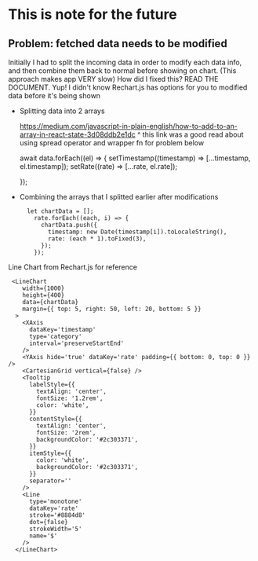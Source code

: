 # This is note for the future

## Problem: fetched data needs to be modified

Initially I had to split the incoming data in order to modify each data info, and then combine them back to normal before showing on chart.
(This approach makes app VERY slow)
How did I fixed this?
READ THE DOCUMENT. Yup! I didn't know Rechart.js has options for you to modified data before it's being shown

- Splitting data into 2 arrays

  https://medium.com/javascript-in-plain-english/how-to-add-to-an-array-in-react-state-3d08ddb2e1dc
  ^ this link was a good read about using spread operator and wrapper fn for problem below

  await data.forEach((el) => {
  setTimestamp((timestamp) => [...timestamp, el.timestamp]);
  setRate((rate) => [...rate, el.rate]);

  });

- Combining the arrays that I splitted earlier after modifications

        let chartData = [];
          rate.forEach((each, i) => {
            chartData.push({
              timestamp: new Date(timestamp[i]).toLocaleString(),
              rate: (each * 1).toFixed(3),
            });
          });

Line Chart from Rechart.js for reference

     <LineChart
        width={1000}
        height={400}
        data={chartData}
        margin={{ top: 5, right: 50, left: 20, bottom: 5 }}
      >
        <XAxis
          dataKey='timestamp'
          type='category'
          interval='preserveStartEnd'
        />
        <YAxis hide='true' dataKey='rate' padding={{ bottom: 0, top: 0 }} />
        <CartesianGrid vertical={false} />
        <Tooltip
          labelStyle={{
            textAlign: 'center',
            fontSize: '1.2rem',
            color: 'white',
          }}
          contentStyle={{
            textAlign: 'center',
            fontSize: '2rem',
            backgroundColor: '#2c303371',
          }}
          itemStyle={{
            color: 'white',
            backgroundColor: '#2c303371',
          }}
          separator=''
        />
        <Line
          type='monotone'
          dataKey='rate'
          stroke='#8884d8'
          dot={false}
          strokeWidth='5'
          name='$'
        />
      </LineChart>
